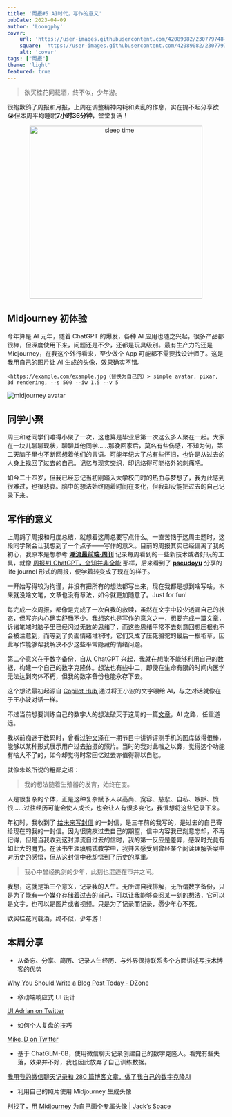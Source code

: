 ```yaml
---
title: '周报#5 AI时代，写作的意义'
pubDate: 2023-04-09
author: 'Loongphy'
cover:
    url: 'https://user-images.githubusercontent.com/42089082/230779748-8f22a51d-6b36-45ad-937e-7af332d56564.jpg'
    square: 'https://user-images.githubusercontent.com/42089082/230779748-8f22a51d-6b36-45ad-937e-7af332d56564.jpg'
    alt: 'cover'
tags: ["周报"] 
theme: 'light'
featured: true
---
```


> 欲买桂花同载酒，终不似，少年游。
> 

很抱歉鸽了周报和月报，上周在调整精神内耗和紊乱的作息，实在提不起分享欲😭但本周平均睡眠**7小时36分钟**，堂堂复活！

<div style="text-align:center">
<img src="https://user-images.githubusercontent.com/42089082/230779810-42284088-c7ff-4d78-b61f-86a9955d512c.jpg" alt="sleep time" height="400px">
</div>


## Midjourney 初体验

今年算是 AI 元年，随着 ChatGPT 的爆发，各种 AI 应用也随之兴起，很多产品都很棒，但深度使用下来，问题还是不少，还都是玩具级别。最有生产力的还是 Midjourney，在我这个外行看来，至少做个 App 可能都不需要找设计师了。这是我用自己的图片让 AI 生成的头像，效果确实不错。

```
<https://example.com/example.jpg（替换为自己的）> simple avatar, pixar, 3d rendering, --s 500 --iw 1.5 --v 5
```

![midjourney avatar](https://user-images.githubusercontent.com/42089082/230779748-8f22a51d-6b36-45ad-937e-7af332d56564.jpg)

## 同学小聚

周三和老同学们难得小聚了一次，这也算是毕业后第一次这么多人聚在一起。大家在一块儿聊聊现状，聊聊其他同学……那晚回家后，莫名有些伤感，不知为何，第二天脑子里也不断回想着他们的言语。可能年纪大了总有些怀旧，也许是从过去的人身上找回了过去的自己。记忆与现实交织，印记烙得可能格外的刺痛吧。

如今二十四岁，但我已经忘记当初刚踏入大学校门时的热血与梦想了，我为此感到很难过，也很悲哀。脑中的想法始终随着时间在变化，但我却没能把过去的自己记录下来。

## 写作的意义

上周鸽了周报和月度总结，就想着这周总要写点什么。一直苦恼于这周主题时，这段同学聚会让我想到了一个点子——写作的意义。目前的周报其实已经偏离了我的初心，我原本是想参考 [**潮流最前端·周刊**](https://www.yuque.com/alibabaf2e/weekly) 记录每周看到的一些新技术或者好玩的工具，就像 [周报#1 ChatGPT，全知并非全能](./weekly-review-20230211)  那样，后来看到了 **[pseudoyu](https://xlog.pseudoyu.com/)** 分享的 life journel 形式的周报，便学着转变成了现在的样子。

一开始写得较为拘谨，并没有把所有的想法都写出来，现在我都是想到啥写啥，本来就没啥文笔，文章也没有章法，如今就更加随意了。Just for fun!

每完成一次周报，都像是完成了一次自我的救赎，虽然在文字中较少透漏自己的状态，但写完内心确实舒畅不少。我想这也是写作的意义之一，想要完成一篇文章，诉诸笔端时脑子里已经闪过无数的思绪了，而这些思绪平常不去刻意回想压根也不会被注意到，而等到了负面情绪堆积时，它们又成了压死骆驼的最后一根稻草，因此写作能够帮我解决不少这些平常隐藏的情绪问题。

第二个意义在于数字备份，自从 ChatGPT 兴起，我就在想能不能够利用自己的数据，构建一个自己的数字克隆体。想法也有些中二，即使在生命有限的时间内医学无法达到肉体不朽，但我的数字备份也能永存下去。

这个想法最初起源自 [Copilot Hub](https://app.copilothub.co/),通过将王小波的文字喂给 AI，与之对话就像在于王小波对话一样。

不过当前想要训练自己的数字人的想法破灭于这周的一篇[文章](https://greatdk.com/1908.html)，AI 之路，任重道远。

我以前痴迷于数码时，曾看过[钟文泽](https://space.bilibili.com/25910292)在一期节目中讲诉评测手机的图库做得很棒，能够以某种形式展示用户过去拍摄的照片。当时的我对此嗤之以鼻，觉得这个功能有啥大不了的，如今却觉得时常回忆过去亦值得聊以自慰。

就像朱炫所说的粗鄙之语：

> 我的想法随着生殖器的发育，始终在变。
> 

人是很复杂的个体，正是这种复杂赋予人以高尚、宽容、慈悲、自私、嫉妒、愤恨……过往经历可能会使人成长，也会让人有很多变化，我很想将这些记录下来。

年初时，我收到了 [给未来写封信](http://www.to-future.net/) 的一封信，是三年前的我写的，是过去的自己寄给现在的我的一封信。因为很愧疚过去自己的期望，信中内容我已刻意忘却，不再记得，但是当我收到这封漂流自过去的信时，我的第一反应是差异，感叹时光竟有如此大的魔力。在读书生涯填鸭式教学中，我并未感受到曾经某个阅读理解答案中对历史的感悟，但从这封信中我却悟到了历史的厚重。

> 我心中曾经执剑的少年，此刻也混迹在市井之间。
> 

我想，这就是第三个意义，记录我的人生。无所谓自我排解，无所谓数字备份，只是为了能有一个媒介存储着过去的自己，可以让我能够查阅某一刻的想法，它可以是文字，也可以是图片或者视频。只是为了记录而记录，愿少年心不死。

欲买桂花同载酒，终不似，少年游！

## 本周分享

- 从备忘、分享、简历、记录人生经历、与外界保持联系多个方面讲述写技术博客的优势

[Why You Should Write a Blog Post Today - DZone](https://dzone.com//articles/why-you-should-write-blog-post)

- 移动端响应式 UI 设计

[UI Adrian on Twitter](https://twitter.com/uiuxadrian/status/1643684154138140675)

- 如何个人复盘的技巧

[Mike_D on Twitter](https://twitter.com/mike_d1213/status/1619306156945711105)

- 基于 ChatGLM-6B，使用微信聊天记录创建自己的数字克隆人。看完有些失落，效果并不好，我也因此放弃了自己训练数据。

[我用我的微信聊天记录和 280 篇博客文章，做了我自己的数字克隆AI](https://greatdk.com/1908.html)

- 利用自己的照片使用 Midjourney 生成头像

[别找了，用 Midjourney 为自己画个专属头像 | Jack‘s Space](https://veryjack.com/technique/midjourney-prompt-for-avatar/)